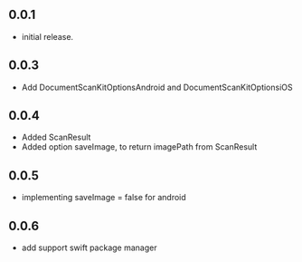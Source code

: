 ## 0.0.1

* initial release.

## 0.0.3

* Add DocumentScanKitOptionsAndroid and DocumentScanKitOptionsiOS

## 0.0.4

* Added ScanResult
* Added option saveImage, to return imagePath from ScanResult

## 0.0.5
* implementing saveImage = false for android

## 0.0.6
* add support  swift package manager
